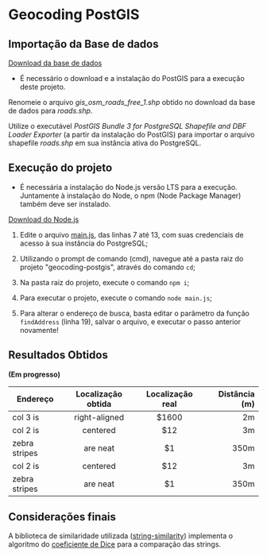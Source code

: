 # Geocoding PostGIS

## Importação da Base de dados

[Download da base de dados](http://download.geofabrik.de/south-america/brazil/sul-latest-free.shp.zip)

* É necessário o download e a instalação do PostGIS para a execução deste projeto.

Renomeie o arquivo *gis_osm_roads_free_1.shp* obtido no download da base de dados para *roads.shp*.

Utilize o executável *PostGIS Bundle 3 for PostgreSQL Shapefile and DBF Loader Exporter* (a partir da instalação do PostGIS) 
para importar o arquivo shapefile *roads.shp* em sua instância ativa do PostgreSQL.

## Execução do projeto

* É necessária a instalação do Node.js versão LTS para a execução. Juntamente à instalação do Node, o npm (Node Package Manager) também deve ser instalado.

[Download do Node.js](https://nodejs.org/en/)

1. Edite o arquivo [main.js](https://github.com/Arthurdb1999/geocoding-postgis/blob/master/main.js), das linhas 7 até 13, com suas credenciais de acesso à sua
instância do PostgreSQL;

2. Utilizando o prompt de comando (cmd), navegue até a pasta raiz do projeto "geocoding-postgis", através do comando `cd`;

3. Na pasta raiz do projeto, execute o comando `npm i`;

4. Para executar o projeto, execute o comando `node main.js`;

5. Para alterar o endereço de busca, basta editar o parâmetro da função `findAddress` (linha 19), salvar o arquivo, e executar o passo anterior novamente!

## Resultados Obtidos

**(Em progresso)**

| Endereço | Localização obtida | Localização real | Distância (m) |
| ------------- |:-------------:| :-----:| -----:|
| col 3 is      | right-aligned | $1600 | 2m |
| col 2 is      | centered      |   $12 | 3m |
| zebra stripes | are neat      |    $1 | 350m |
| col 2 is      | centered      |   $12 | 3m |
| zebra stripes | are neat      |    $1 | 350m |

## Considerações finais

A biblioteca de similaridade utilizada ([string-similarity](https://www.npmjs.com/package/string-similarity)) implementa o algoritmo do [coeficiente de Dice](https://en.wikipedia.org/wiki/S%C3%B8rensen%E2%80%93Dice_coefficient) para a comparação das strings.
